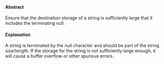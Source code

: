 #### Abstract
Ensure that the destination storage of a string is sufficiently large that it includes the terminating null.

#### Explanation
A string is terminated by the null character and should be part of the string size/length. If the storage for the string is not sufficiently large enough, it will cause a buffer overflow or other spurious errors.
